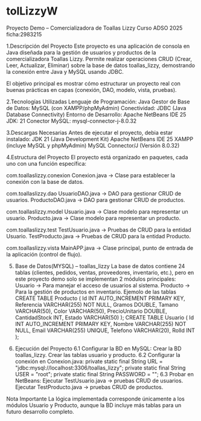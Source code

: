 # tolLizzyW

Proyecto Demo – Comercializadora de Toallas Lizzy
Curso ADSO 2025
ficha:2983215

1.Descripción del Proyecto
Este proyecto es una aplicación de consola en Java diseñada para la gestión de usuarios y productos de la comercializadora Toallas Lizzy.
Permite realizar operaciones CRUD (Crear, Leer, Actualizar, Eliminar) sobre la base de datos toallas_lizzy, demostrando la conexión entre Java y MySQL usando JDBC.

El objetivo principal es mostrar cómo estructurar un proyecto real con buenas prácticas en capas (conexión, DAO, modelo, vista, pruebas).

2.Tecnologías Utilizadas
Lenguaje de Programación: Java
Gestor de Base de Datos: MySQL (con XAMPP/phpMyAdmin)
Conectividad: JDBC (Java Database Connectivity)
Entorno de Desarrollo: Apache NetBeans IDE 25
JDK: 21
Conector MySQL: mysql-connector-j-8.0.32

3.Descargas Necesarias
Antes de ejecutar el proyecto, debia estar instalado:
JDK 21 (Java Development Kit)
Apache NetBeans IDE 25
XAMPP (incluye MySQL y phpMyAdmin)
MySQL Connector/J (Versión 8.0.32)

4.Estructura del Proyecto
El proyecto está organizado en paquetes, cada uno con una función específica:

com.toallaslizzy.conexion
Conexion.java → Clase para establecer la conexión con la base de datos.

com.toallaslizzy.dao
UsuarioDAO.java → DAO para gestionar CRUD de usuarios.
ProductoDAO.java → DAO para gestionar CRUD de productos.

com.toallaslizzy.model
Usuario.java → Clase modelo para representar un usuario.
Producto.java → Clase modelo para representar un producto.

com.toallaslizzy.test
TestUsuario.java → Pruebas de CRUD para la entidad Usuario.
TestProducto.java → Pruebas de CRUD para la entidad Producto.

com.toallaslizzy.vista
MainAPP.java → Clase principal, punto de entrada de la aplicación (control de flujo).

5. Base de Datos(MYSQL) – toallas_lizzy
La base de datos contiene 24 tablas (clientes, pedidos, ventas, proveedores, inventario, etc.), pero en este proyecto demo solo se implementan 2 módulos principales:
Usuario → Para manejar el acceso de usuarios al sistema.
Producto → Para la gestión de productos en inventario.
Ejemolo de las tablas
CREATE TABLE Producto (
    Id INT AUTO_INCREMENT PRIMARY KEY,
    Referencia VARCHAR(255) NOT NULL,
    Gramos DOUBLE,
    Tamano VARCHAR(50),
    Color VARCHAR(50),
    PrecioUnitario DOUBLE,
    CantidadStock INT,
    Estado VARCHAR(50)
);
CREATE TABLE Usuario (
    Id INT AUTO_INCREMENT PRIMARY KEY,
    Nombre VARCHAR(255) NOT NULL,
    Email VARCHAR(255) UNIQUE,
    Telefono VARCHAR(20),
    RolId INT
);

6. Ejecución del Proyecto
6.1 Configurar la BD en MySQL:
Crear la BD toallas_lizzy.
Crear las tablas usuario y producto.
6.2 Configurar la conexión en Conexion.java:
private static final String URL = "jdbc:mysql://localhost:3306/toallas_lizzy";
private static final String USER = "root";
private static final String PASSWORD = "";
6.3 Probar en NetBeans:
Ejecutar TestUsuario.java → pruebas CRUD de usuarios.
Ejecutar TestProducto.java → pruebas CRUD de productos.

Nota Importante
La lógica implementada corresponde únicamente a los módulos Usuario y Producto, aunque la BD incluye más tablas para un futuro desarrollo completo.
